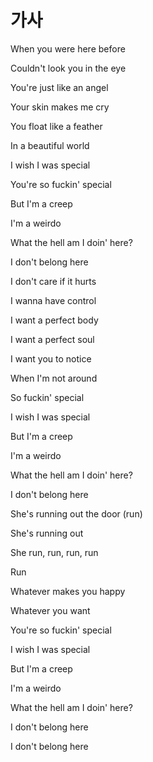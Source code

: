 # 가사
When you were here before

Couldn't look you in the eye

You're just like an angel

Your skin makes me cry

You float like a feather

In a beautiful world

I wish I was special

You're so fuckin' special

But I'm a creep

I'm a weirdo

What the hell am I doin' here?

I don't belong here

I don't care if it hurts

I wanna have control

I want a perfect body

I want a perfect soul

I want you to notice

When I'm not around

So fuckin' special

I wish I was special

But I'm a creep

I'm a weirdo

What the hell am I doin' here?

I don't belong here

She's running out the door (run)

She's running out

She run, run, run, run

Run

Whatever makes you happy

Whatever you want

You're so fuckin' special

I wish I was special

But I'm a creep

I'm a weirdo

What the hell am I doin' here?

I don't belong here

I don't belong here
